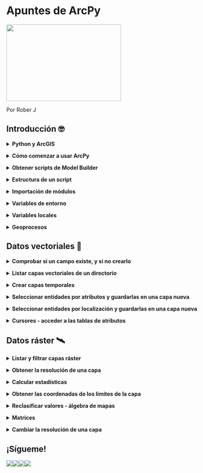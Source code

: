 # Apuntes de ArcPy 
<img src="https://programapa.files.wordpress.com/2021/03/arcpy.png" width="300" height="200" text-align: center>
<p>Por Rober J</p>
<h2><strong>Introducción 🤓</strong></h2>
<details>
  <summary><strong>Python y ArcGIS</strong></summary><br>
  Python es un lenguaje de programación que puede usarse junto a los Sistemas de Información Geográfica (SIG) para ampliar sus funcionalidades mediante la automatización de geoprocesos, gestión avanzada de los datos y creación de nuevas herramientas (entre otras cosas), convirtiéndose en uno de los lenguajes favoritos para hacer toda clase de virguerías con la información geoespacial y no por casualidad: su facilidad de uso (relativa) y flexibilidad lo hace muy atractivo para usarlo en múltiples plataformas por usuarios no muy familiarizados con la programación informática.
Cada SIG cuenta con su propia librería de Python que permite acceder a los geoprocesos de dicho SIG. En este caso, ArcPy es la librería que da acceso a las funciones de ArcGIS en un entorno Python, dándonos acceso a las cajas de herramientas de geoprocesamiento estándar y a la posibilidad de usar otros módulos (siempre que tengamos licencia para usarlos)
¿Qué es lo que cambia? Parece contraintuitivo sustituir un amigable cuadro de texto por un churro de texto, pero gracias a ello accedemos a una herramienta mucho más flexible, ya que dentro de un script (un pequeño código) podemos diseñar qué se ejecuta, cuándo se ejecuta y con qué parámetros, encadenando unos procesos con otros y obteniendo resultados a nuestra medida.
  
  
  ![arcpy_clip](https://user-images.githubusercontent.com/81579458/142191380-5a3f7ba3-8a54-49af-81f6-3be5ba406011.png)
  Por ejemplo, ese ‘output’ que hemos especificado en la función arcpy.Clip podemos meterlo a continuación en otra función distinta, o en varias, y esos resultados pasarlos por otro geoproceso y así sucesivamente.
  
<br></details> 
<details>
  <summary><strong>Cómo comenzar a usar ArcPy</strong></summary><br>
  <p>Puede hacerse de varias maneras, principalmente:</p>
<p>A través de la <strong>ventana de Python incorporada en ArcMap</strong>. Es una opción rápida para ejecutar pequeños scripts sin complicarnos demasiado, pero se queda corto puesto que su funcionalidad se reduce a la de escribir código o pegarlo desde otra fuente y ejecutarlo. </p>
<p>En este caso he ejecutado el Clip de la imagen anterior, recortando la red fluvial usando el polígono de un municipio cualquiera: </p>
<figure><img src="https://programapa.files.wordpress.com/2021/03/ventana_puthon_arcmap.png?w=1024" alt="" srcset="https://programapa.files.wordpress.com/2021/03/ventana_puthon_arcmap.png?w=1024 1024w, https://programapa.files.wordpress.com/2021/03/ventana_puthon_arcmap.png?w=150 150w, https://programapa.files.wordpress.com/2021/03/ventana_puthon_arcmap.png?w=300 300w, https://programapa.files.wordpress.com/2021/03/ventana_puthon_arcmap.png?w=768 768w, https://programapa.files.wordpress.com/2021/03/ventana_puthon_arcmap.png 1045w" sizes="(max-width: 1024px) 100vw, 1024px" /></figure>
<p>Haciendo uso de un <strong>entorno de desarrollo integrado (IDE)</strong>, es decir, un software diseñado para trabajar con código y que dispone de herramientas para hacernos la vida más fácil: predicción de texto, resalte de sintaxis, documentación instantánea, cambios múltiples&#8230;</p>
<p>Existen múltiples IDEs y es cosa de cada uno escoger el que le vaya bien. Personalmente he usado Microsoft Visual Studio Code y PyCharm, y me quedo con el segundo puesto que está diseñado específicamente para Python y me ha dado menos problemas a nivel general (todos tienen sus cosillas&#8230;)</p>
<figure ><img src="https://programapa.files.wordpress.com/2021/03/image.png?w=1024" alt="" class="wp-image-5364" srcset="https://programapa.files.wordpress.com/2021/03/image.png?w=1024 1024w, https://programapa.files.wordpress.com/2021/03/image.png?w=150 150w, https://programapa.files.wordpress.com/2021/03/image.png?w=300 300w, https://programapa.files.wordpress.com/2021/03/image.png?w=768 768w, https://programapa.files.wordpress.com/2021/03/image.png 1366w" sizes="(max-width: 1024px) 100vw, 1024px" /><figcaption><em>Aspecto de PyCharm</em></figcaption></figure>
<p>En cualquier caso, deberás configurar el IDE para que tenga acceso a los módulos de ArcGIS <strong>vinculándolo con el intérprete que ArcGIS trae por defecto</strong>. <strong>El intérprete es el programa que traduce el código de Python para que el ordenador pueda ejecutarlo</strong>, y el módulo ArcPy solo funcionará si se utiliza el IDE junto a este intérprete.</p>
<p>Generalmente, ArcGIS instala Python en una carpeta llamada Python27 en la raíz del disco duro (generalmente suele ser C:\\ ) por lo que habrá que buscar en esa carpeta el archivo <strong>python.exe</strong> y seleccionarlo como intérprete.</p>
  
  
  
<br></details> 
<details>
  <summary><strong>Obtener scripts de Model Builder</strong></summary><br>
  <p>Una forma de comenzar montar un código de Python para ArcGIS es utilizar Model Builder para conceptualizar el trabajo que queremos hacer y extraer de él las funciones de geoproceso que necesitaremos. </p>
<p>En el artículo <em><a href="https://programapa.wordpress.com/2021/02/23/analisis-ubicacion-vertedero/">Análisis de ubicación de un vertedero con Model&nbsp;Builder</a> </em>comento brevemente las ventajas y limitaciones que presenta Model Builder y sus semejanzas con Python. Pues bien, podemos exportar los modelos a archivos Python (archivos con extensión .py) y abrirlos con una IDE para editarlos.</p>
<p>Siguiendo con el ejemplo del Clip, he construido el modelo en Model Builder y lo he exportado de la siguiente manera:</p>
<figure ><img src="https://programapa.files.wordpress.com/2021/03/exportar_modelo.png?w=767" alt="" class="wp-image-5369" srcset="https://programapa.files.wordpress.com/2021/03/exportar_modelo.png 767w, https://programapa.files.wordpress.com/2021/03/exportar_modelo.png?w=150 150w, https://programapa.files.wordpress.com/2021/03/exportar_modelo.png?w=300 300w" sizes="(max-width: 767px) 100vw, 767px" /></figure>
<p>A continuación lo abro en un IDE y presenta el siguiente aspecto. Como comentaba, es muy interesante porque te da una <strong>estructura básica</strong> a partir de la cual continuar desarrollando el script, pero habrá que modificarlo para que funcione:</p>
<div><pre>
# -*- coding: utf-8 -*-
# ---------------------------------------------------------------------------
# clip.py
# Created on: 2021-03-04 22:32:42.00000
#   (generated by ArcGIS/ModelBuilder)
# Description: 
# ---------------------------------------------------------------------------
# Import arcpy module
import arcpy
# Local variables:
Red_fluvial = "Red_fluvial"
seleccion = "seleccion"
output = "C:\\Users\\Roberto\\Documents\\ArcGIS\\Default.gdb\\output"
# Process: Clip
arcpy.Clip_analysis(Red_fluvial, seleccion, output, "")
</pre>
  
<br></details> 
<details>
  <summary><strong>Estructura de un script</strong></summary><br>
  <p>Del código anterior podemos diferenciar varias partes que funcionan a modo de esqueleto para un script:</p>
<ol><li>La <a rel="noreferrer noopener" href="https://programapa.wordpress.com/2021/01/23/fundamentos-de-python-1-variables-clases-funciones-y-metodos/#codificacion" target="_blank">codificación de caracteres</a> que va a usarse (utf-8)</li><li>Metadatos del archivo .py como su nombre o fecha de creación</li><li><strong>Importación del módulo arcpy</strong> (¡no olvidar!)</li><li><a rel="noreferrer noopener" href="https://programapa.wordpress.com/2021/01/23/fundamentos-de-python-1-variables-clases-funciones-y-metodos/#clases_y_variables" target="_blank">Variables</a> locales: conjunto de variables que definen los parámetros de los geoprocesos, como son las rutas de las capas de entrada (<em>Red_fluvial</em> y <em>seleccion</em>) y de salida (<em>output</em>) </li><li>Procesos: la parte del código que ejecutará las <a rel="noreferrer noopener" href="https://programapa.wordpress.com/2021/01/23/fundamentos-de-python-1-variables-clases-funciones-y-metodos/#metodos_y_funciones" target="_blank">funciones</a> de geoproceso haciendo uso de las variables que definimos en el punto anterior</li></ol>
<p>Sin embargo, esta estructura base <strong>no funcionará correctamente</strong> fuera del entorno de ArcMap porque no reconocerá las capas, por lo que tendremos que modificar las variables añadiendo una <a rel="noreferrer noopener" href="https://programapa.wordpress.com/2021/01/23/fundamentos-de-python-1-variables-clases-funciones-y-metodos/#rutas" target="_blank">ruta válida</a>. Además, aunque cambiemos la ruta, este script solo podrá ejecutarse 1 sola vez porque se generaría una capa con un nombre que ya existe, por lo que tendremos que asegurarnos de tener correctamente configurados algunos parámetros de <strong>variables de entorno</strong> como veremos a continuación.</p>
<div><figure><img src="https://programapa.files.wordpress.com/2021/03/estructura_arcpy.png?w=677" alt="" class="wp-image-5385" srcset="https://programapa.files.wordpress.com/2021/03/estructura_arcpy.png 677w, https://programapa.files.wordpress.com/2021/03/estructura_arcpy.png?w=150 150w, https://programapa.files.wordpress.com/2021/03/estructura_arcpy.png?w=300 300w" sizes="(max-width: 677px) 100vw, 677px" /></figure>
  
<br></details> 
  
<details>
  <summary><strong>Importación de módulos</strong></summary><br>
  
  <p>Antes de nada, tendremos que importar ArcPY junto al resto de módulos que vayamos a usar durante el script. Si, por ejemplo, vamos a querer que se cree automáticamente una nueva carpeta con el resultado, no se nos puede olvidar importar también el módulo os:</p>
<pre >
import arcpy, os
</pre>
<p>Importar arcpy tal como mostramos arriba da acceso a las siguientes funcionalidades (<em>fuente: <a rel="noreferrer noopener" href="https://desktop.arcgis.com/es/arcmap/10.3/analyze/python/importing-arcpy.htm" target="_blank">Esri</a></em>):</p>
<ul><li><a href="https://desktop.arcgis.com/es/arcmap/10.3/tools/analysis-toolbox/an-overview-of-the-analysis-toolbox.htm">Caja de herramientas de Análisis</a> (Analysis Tools)</li><li><a href="https://desktop.arcgis.com/es/arcmap/10.3/tools/cartography-toolbox/an-overview-of-the-cartography-toolbox.htm">Caja de herramientas Cartografía</a> (Cartography tools)</li><li><a href="https://desktop.arcgis.com/es/arcmap/10.3/tools/conversion-toolbox/an-overview-of-the-conversion-toolbox.htm">Caja de herramientas Conversión</a> (Conversion tools)</li><li><a href="https://desktop.arcgis.com/es/arcmap/10.3/tools/data-management-toolbox/an-overview-of-the-data-management-toolbox.htm">Caja de herramientas Administración de datos</a> (Data Management Tools)</li><li><a href="https://desktop.arcgis.com/es/arcmap/10.3/tools/editing-toolbox/an-overview-of-the-editing-toolbox.htm">Caja de herramientas Edición</a> (Editing Tools)</li><li><a href="https://desktop.arcgis.com/es/arcmap/10.3/tools/geocoding-toolbox/an-overview-of-the-geocoding-toolbox.htm">Caja de herramientas Geocodificación</a> (Geocoding Tools)</li><li><a href="https://desktop.arcgis.com/es/arcmap/10.3/tools/linear-ref-toolbox/an-overview-of-the-linear-referencing-toolbox.htm">Caja de herramientas Referencia lineal</a> (Linear Referencing Tools)</li><li><a href="https://desktop.arcgis.com/es/arcmap/10.3/tools/multidimension-toolbox/an-overview-of-the-multidimension-toolbox.htm">Caja de herramientas de Multidimensión</a> (Multidimension Tools)</li><li><a href="https://desktop.arcgis.com/es/arcmap/10.3/tools/spatial-statistics-toolbox/an-overview-of-the-spatial-statistics-toolbox.htm">Caja de herramientas Estadística espacial</a> (Spatial Statistics Analyst)</li></ul>
<p>Sin embargo, existen <strong>otros módulos</strong> que deben importarse a parte para acceder a más funciones de ArcGIS:</p>
<ul><li><a rel="noreferrer noopener" href="https://desktop.arcgis.com/es/arcmap/10.3/analyze/arcpy-data-access/what-is-the-data-access-module-.htm" target="_blank">arcpy.da</a> &#8211; módulo de acceso de datos</li><li><a rel="noreferrer noopener" href="https://desktop.arcgis.com/es/arcmap/10.3/analyze/arcpy-mapping/introduction-to-arcpy-mapping.htm" target="_blank">arcpy.mapping</a> &#8211; módulo de representación cartográfica</li><li><a rel="noreferrer noopener" href="https://desktop.arcgis.com/es/arcmap/10.3/analyze/arcpy-spatial-analyst/what-is-the-spatial-analyst-module.htm" target="_blank">arcpy.sa</a> &#8211; módulo del Spatial Analyst</li><li><a rel="noreferrer noopener" href="https://desktop.arcgis.com/es/arcmap/10.3/analyze/arcpy-network-analyst/what-is-network-analyst-module.htm" target="_blank">arcpy.na</a> &#8211; módulo del Network Analyst </li><li><a rel="noreferrer noopener" href="https://desktop.arcgis.com/es/arcmap/latest/extensions/geostatistical-analyst/what-is-arcgis-geostatistical-analyst-.htm" target="_blank">arcpy.ga</a> &#8211; módulo del Geostatistical Analyst</li></ul>
<p>Para llevar a cabo las operaciones con geodatos vectoriales que presento a continuación se deben importar los siguientes módulos y definir las siguientes variables de entorno:</p>
<pre># Modulos
import arcpy
from arcpy import env
# Entorno
ruta = 'C:\\...'
env.workspace = ruta
env.overwriteOutput = True</pre>
<p>Para llevar a cabo las operaciones con datos ráster que presento a continuación se deben importar los siguientes módulos y definir las siguientes variables de entorno:</p>
<pre ># Modulos
import arcpy
from arcpy import env
from arcpy.sa import *
# Entorno
ruta = 'C:\\...'
env.workspace = ruta
env.overwriteOutput = True
arcpy.CheckOutExtension("Spatial")</pre>
  
  
<br></details>
<details>
  <summary><strong>Variables de entorno</strong></summary><br>
  <p>Las variables de entorno o <em>environments</em> son unos parámetros o funciones que conviene definir al comienzo del script (justo tras la importación de módulos) para que los geoprocesos funcionen de una u otra manera. Son, por así decirlo, &#8216;las reglas&#8217; que regirán el script.</p>
<p>Estas variables se encuentran dentro de la clase <em>env</em> de ArcPy. Son bastante numerosas y <a rel="noreferrer noopener" href="https://desktop.arcgis.com/es/arcmap/10.3/analyze/arcpy-classes/env.htm" target="_blank">podéis encontrarlas todas aquí</a>, pero los más básicos serían:</p>
<ul><li><strong>Directorio de trabajo</strong> &#8211; la carpeta en la que se localizan los geodatos. Definirlo es útil porque nos permitirá ahorrarnos el tener que escribir rutas completas en el futuro, es decir, podremos llamar a las capas solo por su nombre y su extensión, ya sean inputs u outputs. </li><li><strong>Sobreescritura de archivos</strong> &#8211; al definirla como <em>True</em> se borrarán de forma automática las capas antiguas que tengan el mismo nombre que una capa nueva que se acabe de generar. En nuestro ejemplo del Clip, al tener este parámetro activado el segundo Clip borraría el primero ya que el output en este caso tiene siempre el mismo nombre.</li><li><strong>Sistema de proyección</strong> &#8211; establecer el SRC de nuestro marco de datos. Al igual que en ArcMap, se proyectarán las capas &#8216;al vuelo&#8217; usando el SRC de la primera capa leída por nuestro script.</li><li><strong>Activación de extensiones</strong> &#8211; muchos geoprocesos como los del módulo Spatial Analyst se encuentran bajo licencia, por lo que deben activarse del mismo modo que hacemos en ArcMap &#8211; Customize &#8211; Extensions&#8230;</li></ul>
<pre >
# Definir el directorio de trabajo
arcpy.env.workspace = 'ruta'
# Activar la sobreescritura de archivos
arcpy.env.overwriteOutput = True
# Establecer el SRC al ETRS89 UTM Zona 30 Norte
arcpy.env.cartographicCoordinateSystem = "Coordinate Systems\Projected Coordinate Systems\UTM\Europe\ETRS 1989 UTM Zone 30N.prj"
# Activar la extensión Spatial Analyst
arcpy.CheckOutExtension('spatial') 
</pre>
<p>Entre otros entornos están el de establecer un SRC para las capas de salida, la resolución de las nuevas capas ráster, crear pirámides o el añadir las nuevas capas a la visualización.</p>
  
<br></details> 
<details>
  <summary><strong>Variables locales</strong></summary><br>
  <p>Como dijimos antes, son el conjunto de <a rel="noreferrer noopener" href="https://programapa.wordpress.com/2021/01/23/fundamentos-de-python-1-variables-clases-funciones-y-metodos/#clases_y_variables" target="_blank">variables</a> que usarán los geoprocesos para llevarse a cabo.  Suelen ser variables locales:</p>
<ul><li>Las rutas de las capas de entrada</li><li>Las rutas de las capas de salida</li><li>Filtros de archivos</li><li>Cálculos de valores </li><li>Expresiones <a href="https://programapa.wordpress.com/2021/02/01/fundamentos-de-sql-y-postgre/" target="_blank" rel="noreferrer noopener">SQL</a> para hacer selecciones</li><li>&#8230;</li></ul>
<p>Hay tantas variables variables locales como distintos geoprocesos que vayamos a utilizar y parámetros de éstos tengamos que introducir. Para la definición de estas variables, es habitual usar <a rel="noreferrer noopener" href="https://programapa.wordpress.com/2021/01/23/fundamentos-de-python-1-variables-clases-funciones-y-metodos/#inputs" target="_blank">inputs</a> para que sea el usuario el que las defina sobre la marcha. </p>
  
<br></details> 
<details>
  <summary><strong>Geoprocesos</strong></summary><br>
  <p>Es al final del script cuando deberíamos colocar los geoprocesos, puesto que éstos harán uso de las variables que hemos definido previamente.</p>
<p>La sintaxis de todos estos procesos se encuentran en la documentación oficial de Esri a la que podéis acceder a través de los enlaces del apartado Importación de módulos.</p>
<p>Algunas de las funciones de geoproceso más básicas de ArcPy son:</p>
<pre >
## Crear una capa temporal a partir de una capa existente
arcpy.MakeFeatureLayer_management('capa_entrada', 'lyr')
## Seleccionar entidades según sus atributos
arcpy.SelectLayerByAttribute_management('lyr', 'TIPO_SELECCION', 'expresión SQL')
## Copiar entidades a una nueva capa
arcpy.CopyFeatures_management('lyr', 'nueva_capa')
## CLIP
arcpy.Clip_analysis('capa_entrada', 'capa_clip', 'capa_salida', ' ')
## BUFFER 
arcpy.Buffer_analysis('capa_entrada', 'capa_salida', 'distancia', 'FULL', 'ROUND', 'NONE', ' ', 'PLANAR')
## CALCULATE STATISTICS (raster)
arcpy.CalculateStatistics_management('capa_entrada')
## RESAMPLE (modificar resolución)
arcpy.Resample_management('capa_entrada', 'capa_salida', 'nueva_resolución', 'MÉTODO')
</pre>
  
<br></details> 
<h2><strong>Datos vectoriales 📐</strong></h2>
<details>
  <summary><strong>Comprobar si un campo existe, y si no crearlo</strong></summary><br>
    
  <p>Para ello hay que usar la <strong>función<em> arcpy.ListFields()</em> para obtener una lista con objetos de tipo campo </strong>correspondientes a los campos de la tabla de atributos de una capa y comprobar su existencia. Si no existe, usar la función <em>arcpy.AddField_management()</em> para agregar el campo</p>
<pre >nuevo_campo = 'nombre_campo' 
capa = 'nombre_capa.shp'
listaCampos = arcpy.ListFields(capa)
existencia = 0
for campo in listaCampos:
    if campo.name == nuevo_campo:
        existencia = 1
if existencia == 1:
    print('El campo ' + nuevo_campo + ' ya existe')
else:
    arcpy.AddField_management(capa,nuevo_campo,tipo...)
    print('El campo ' + nuevo_campo + ' ha sido creado')   </pre>
    
<br></details>
<details>
  <summary><strong>Listar capas vectoriales de un directorio</strong></summary><br>
    
<p>La función ListFeatureClasses crea listas con los nombres de las capas junto a su extensión que se encuentran en el directorio de trabajo definido en las variables de entorno. Además, permite filtrarlas por nombre y tipo:</p>
<pre ># Listar todas las capas vectoriales
arcpy.ListFeatureClasses()
# Listar solo las capas de puntos
arcpy.ListFeatureClasses(,'Point')
# Listar solo las capas de líneas
arcpy.ListFeatureClasses(,'Line')
# Listar solo las capas de polígonos
arcpy.ListFeatureClasses(,'Polygon')
# Listar solo las capas cuyo nombre empiece por 'Col'
arcpy.ListFeatureClasses('Col*')
# Listar solo las capas cuyo nombre termine por por 'egios'
arcpy.ListFeatureClasses('*egios')
# Listar solo las capas cuyo nombre coincida con 'Colegios'
arcpy.ListFeatureClasses('Colegios')
# Listar solo las capas cuyo nombre coincida con 'Colegios' y sean de tipo poligonal
arcpy.ListFeatureClasses('Colegios', 'Polygon')</pre>
    
<br></details>
<details>
  <summary><strong>Crear capas temporales</strong></summary><br>
    
    
<p>Las capas temporales o capas layer que solo existen mientras se ejecuta el script y nos permiten hacer selecciones y otras operaciones sin modificar la capa original. El primer argumento es para la capa que vamos a 'duplicar' y el segundo para darle el nombre con el que se identificará durante el script:</p>
<pre >arcpy.MakeFeatureLayer_management("capa_entrada.shp", "capa_lyr") </pre>
<p>No es necesario indicar la extensión de la capa temporal. </p>
    
<br></details>
<details>
  <summary><strong>Seleccionar entidades por atributos y guardarlas en una capa nueva</strong></summary><br>
    
  <p>El siguiente código crea una nueva selección con los árboles que miden más de 15 metros y los guarda en un archivo nuevo.</p>
<pre >arcpy.MakeFeatureLayer_management("arboles.shp", "arboles_lyr") 
arcpy.SelectLayerByAttribute_management('arboles_lyr', "NEW_SELECTION", '"ALTURA" > 15')
arcpy.CopyFeatures_management('arboles_lyr', 'arboles_15m.shp'')</pre>
<p>En la documentación de Esri tenéis más detalles sobre la función <em><a rel="noreferrer noopener" href="https://pro.arcgis.com/es/pro-app/latest/tool-reference/data-management/select-layer-by-attribute.htm" target="_blank">SelectLayerByAttribute</a></em>  </p>
    
<br></details>
<details>
  <summary><strong>Seleccionar entidades por localización y guardarlas en una capa nueva</strong></summary><br>
    
  <p>También se pueden hacer selecciones espaciales basadas en las distintas <a href="https://programapa.wordpress.com/2020/11/13/relaciones-espaciales/">relaciones espaciales</a> entre entidades geográficas. En el siguiente ejemplo se seleccionan aquellos árboles que se encuentren <strong>dentro</strong> de una determinada parcela guardada como capa individual:</p>
<pre >arcpy.MakeFeatureLayer_management('arboles.shp', 'arboles_lyr') 
SelectLayerByLocation('arboles_lyr', 'WITHIN', 'parcela.shp', 'NEW_SELECTION')
arcpy.CopyFeatures_management('arboles_lyr', 'arboles_parcela.shp'')</pre>
<p> En la documentación de Esri tenéis más detalles sobre la función <em><a rel="noreferrer noopener" href="https://desktop.arcgis.com/es/arcmap/latest/tools/data-management-toolbox/select-layer-by-location.htm" target="_blank">SelectLayerByLocation</a></em> </p>
    
    
<br></details>
<details>
  <summary><strong>Cursores - acceder a las tablas de atributos</strong></summary><br>
    
  <p>Los cursores crean listas con objetos de tipo fila. Cada uno de estos objetos nos permite acceder a los valores de los distintos campos que contiene una fila.</p>
<p>Son necesarios para acceder a los registros de las tablas de atributos de nuestras capas. Hay 3 tipos:</p>
<ul><li><em><strong>arcpy.SearchCursor()</strong></em> es el cursor de búsqueda, válido para hacer consultas sin modificar valores</li><li><em><strong>arcpy.UpdateCursor()</strong></em> es el cursor de actualización necesario para hacer cambios en los registros existentes</li><li><em><strong>arcpy.InsertCursor()</strong></em> es el cursor para insertar nuevos registros en una tabla de atributos</li></ul>
<p>A continuación tenéis ejemplos del uso de los cursores:</p>
 
<h4><strong>Imprimir todos los valores de un campo</strong></h4>
<p>Para hacer esto hay que aplicar el <strong>cursor de búsqueda</strong> <em>arcpy.SearchCursor()</em> a la capa de la queramos leer la información y guardarlo como objeto. Después habrá que llamar a este objeto para que se imprima el campo indicado dentro de un bucle:</p>
<pre >cursor = arcpy.SearchCursor('nombre_capa.shp')
for fila in cursor:
    print(fila.nombre_campo)</pre>
<h4 id="modificar-todos-los-valores-de-un-campo"><strong>Modificar todos los valores de un campo</strong></h4>
<p>Para ello hay que guardar como objeto el <strong>cursor de actualización</strong> <em>arcpy.UpdateCursor()</em> aplicado a la capa que queremos modificar. Después deberemos pasarle a este objeto un bucle for o while.</p>
<p>En este caso se usa un <strong>bucle <em>for</em></strong> para <strong>cambiar todos los valores</strong> de un campo por el número 3:</p>
<pre >cursor = arcpy.UpdateCursor('nombre_capa.shp')
for fila in cursor:
    fila.campo = 3
    cursor.updateRow(fila)</pre>
<p>También se podría usar en su lugar un <strong>bucle while</strong>. Para que este bucle itere sobre cada fila hay que indicarle que vaya moviéndose a la siguiente posición del cursor a cada paso que da con el <strong>método .next</strong>. Cuando llega al final no devuelve ningún valor y el bucle se cierra:</p>
<pre >cursor = arcpy.UpdateCursor('nombre_capa.shp')
fila = cursor.next()
while fila:
    fila.campo = 3
    cursor.updateRow(fila)
    fila = cursor.next()</pre>
<p>Al acabar de hacer cambios se deberían <strong>eliminar los objetos</strong> creados para <strong>evitar errores</strong> en el almacenamiento de los nuevos valores:</p>
<pre >del cursor
del fila</pre>
<h4><strong>Reclasificar atributos</strong></h4>
<p>Se puede, por ejemplo, cambiar solo algunos valores, como por ejemplo los que sean mayores que 7 para que pasen a ser 0:</p>
<pre >cursor = arcpy.UpdateCursor('nombre_capa.shp')
for fila in cursor:
    if fila.prueba > 7:
        fila.prueba = 0
        cursor.updateRow(fila)
    else:
        continue
del cursor</pre>
<p>Además de modificar quirúrgicamente los valores que nos interesan de un campo concreto, podemos usar este procedimiento para <strong>reclasificar todos los valores</strong> de un campo, algo muy útil cuando queremos transformar variables continuas en discretas:</p>
<pre >cursor = arcpy.UpdateCursor('estaciones_meteo.shp')
for fila in cursor:
    if fila.temperatura &lt; 10:
        fila.descripcion = 'frío'
        cursor.updateRow(fila)
    elif fila.temperatura >= 10 AND fila.temperatura &lt; 25:
        fila.descripcion = 'templado'
        cursor.updateRow(fila)
    else: 
        fila.descripcion = 'cálido'
        cursor.updaterow(fila)
del cursor</pre>
    
<br></details>
<h2><strong>Datos ráster 🛰</strong></h2>
<details>
  <summary><strong>Listar y filtrar capas ráster</strong></summary><br>
    
  <p> La función ListRasters crea listas con los nombres de las capas junto a su extensión que se encuentran en el directorio de trabajo definido en las variables de entorno. Además, permite filtrarlas por nombre y tipo: </p>
<pre ># Listar todos los rasters
arcpy.ListRasters()
# Listar solo los rasters de tipo TIFF
arcpy.ListRasters(,'tif')
# Listar solo los rasters GRID
arcpy.ListRasters(,'grid')
# Listar solo los rasters IMG
arcpy.ListRasters(,'img')
# Listar solo los rasters cuyo nombre empiece por 'Temp'
arcpy.ListRasters('Temp*')
# Listar solo las capas cuyo nombre termine por por 'maximas'
arcpy.ListRasters('*maximas')
# Listar solo las capas cuyo nombre coincida con 'Temperaturas maximas'
arcpy.ListRasters('Temperaturas maximas')
# Listar solo las capas cuyo nombre empiece por 'Temp' y sean de tipo TIFF
arcpy.ListRasters('Temp*', 'TIFF')</pre>
    
<br></details>
<details>
  <summary><strong>Obtener la resolución de una capa</strong></summary><br>
    
<p>Las unidades del valor devuelto variarán en función de la proyección de la capa (grados, metros...)</p>
<pre >capa_raster = Raster('MDT.tif')
resolucion = capa_raster.meanCellWidth</pre>
    
    
<br></details>
<details>
  <summary><strong>Calcular estadísticas</strong></summary><br>
   
  <p>Este geoproceso habilita a las capas ráster para aplicar posteriormente algunas herramientas de ArcPy y evitar el error 001100: <em>Failed because no statistics is available</em> </p>
<pre >arcpy.CalculateStatistics_management(capa_raster)</pre>
    
    
<br></details>
<details>
  <summary><strong>Obtener las coordenadas de los límites de la capa</strong></summary><br>
   
  <p>Con la función <strong>Point</strong> se puede obtener un <a rel="noreferrer noopener" href="https://desktop.arcgis.com/es/arcmap/10.3/analyze/arcpy-classes/point.htm" target="_blank">objeto de tipo punto</a> con los valores devueltos por los <strong>métodos .extent</strong>:</p>
<pre >capa_raster = Raster('MDT.tif')
limites = 'XMIN = {0}, XMAX = {1}, YMIN = {2}, YMAX = {3}'.format(capa.extent.XMin,capa.extent.XMax,capa.extent.YMin,capa.extent.YMax)
print(limites)</pre>
  
<p>Este código devolverá algo así: </p>
<p>XMIN = 569301.0, XMAX = 810701.0, YMIN = 4413136.0, YMAX = 4755136.0</p>
    
<br></details>
<details>
  <summary><strong>Reclasificar valores - álgebra de mapas</strong></summary><br>
    
  <p>Para <strong>realizar operaciones sobre los pixeles</strong> de un ráster se debe usar la <strong>función Raster()</strong> sobre la imagen que se quiere reclasificar y a continuación utilizar los<strong> operadores</strong> de Python para modificar los valores. </p>
<p>Hay que recordar que las reclasificaciones <strong>se guardan</strong> como variables que deben ser almacenadas en archivos nuevos usando el <strong>método .save()</strong></p>
<p>En el siguiente ejemplo se <strong>reclasifica</strong> un mapa de radiación solar generando una nueva imagen en la que los valores superiores a los 5 kWh/m2 pasen a tener valor 1 y el resto 0:</p>
<pre >reclasificacion = Raster('radiacion.tif') > 5
reclasificacion.save('radiacion_reclas.tif')</pre>
<p>También se pueden <strong>reconvertir las unidades</strong>, convirtiendo los kWh en megajulios multiplicando los valores por 3.6:</p>
<pre >conversion = Raster('radiacion.tif') * 3.6
conversion.save('radiacion_mjulios.tif')</pre>
<p>Además, se pueden <strong>usar varios operadores</strong> combinando consultas separadas por paréntesis. En el siguiente ejemplo se van a reclasificar los valores de un mapa de orientaciones para que los valores entre el noreste y el sureste (entre 45º y 135º) cambien a valor 1 y el resto sean 0:</p>
<pre >orientacion_este = (Raster('aspect.tif') > 45) &amp; (Raster('aspect.tif') &lt; 135)
orientacion_este.save('aspect_este.tif')</pre>
<p>Incluso se pueden <strong>combinar los datos de varias capas ráster</strong> para combinar variables distintas. Con este código pasarían a valer 1 los píxeles de un MDT que se encuentran entre los 300 y los 500 metros de altitud y que además se encuentren en una pendiente superior a los 5º tomada de otra capa ráster:</p>
<pre >altitud_pendientes = (Raster('MDT.tif') > 300) &amp; (Raster('MDT.tif') &lt; 500 &amp; (Raster('slope.tif') > 5)
altitud_pendientes.save('reclasificacion.tif')</pre>
<p>🗺 Nota: si se usan capas distintas éstas deben encontrarse en el mismo SRC, o si no los píxeles no coincidirán</p>  
    
<br></details>
<details>
  <summary><strong>Matrices</strong></summary><br>
    
  <p>Operar con matrices reduce el tiempo de procesado de las operaciones sobre capas ráster. Consiste en convertir la información del ráster, que es en sí una matriz de valores, en una matriz o 'tabla' con la que poder operar usando el <a rel="noreferrer noopener" href="https://numpy.org/doc/stable/user/index.html" target="_blank">módulo <strong>NumPy</strong></a> de Python (activado por defecto).</p>
<figure ><img src="https://programapa.files.wordpress.com/2021/03/image-1.png?w=273" alt="" class="wp-image-5498"/><figcaption><em><a href="https://docs.qgis.org/2.14/es/docs/gentle_gis_introduction/raster_data.html" target="_blank" rel="noreferrer noopener"></a></em></figcaption></figure>
Fuente: docs.qgis
<p>Para convertir una capa ráster en una matriz de <strong>NumPy</strong>, ArcPy posee la función <em>arcpy.RasterToNumPyArray()</em>. En el siguiente ejemplo se lleva a cabo dicha conversión especificando que los valores nulos del ráster tengan valor 0:</p>
<pre >capa_raster = raster('MDT.tif')
raster_matriz = arcpy.RasterToNumPyArray(capa_raster,nodata_to_value=0)</pre>
<p>Una vez hecho esto, podremos usar el objeto o variable raster_matriz que hemos creado para <strong>aplicarle los métodos</strong> propios del módulo <strong>NumPy</strong>. Tenéis a continuación ejemplos de operaciones usando algunos de estos métodos:</p>
<pre ># Sumar todos los valores de lo píxeles
raster_matriz.sum()
# Extraer el valor mínimo
raster_matriz.min()
# Extraer el valor máximo
raster_matriz.max()</pre>
    
<br></details>
<details>
  <summary><strong>Cambiar la resolución de una capa</strong></summary><br>
    
  <p>El siguiente código comprueba si el tamaño del píxel de una capa ráster supera un umbral que hayamos establecido. En tal caso, se creará una nueva imagen con la resolución establecida en dicho umbral:</p>
<pre >capa_raster = Raster('nombre_archivo.extensión')
umbral = X
resolucion = capa_raster.meanCellWidth
print('La resolución del ráster es ' + str(resolucion))
if resolucion > umbral:
      print('La resolución es demasiado baja. Aumentando la resolución a' + str(umbral) + ' metros' )
      arcpy.Resample_management(capa_raster,  'nombre_salida_' + str(umbral) + '.extensión', umbral, 'NEAREST')
      nuevo_raster = Raster('nombre_salida_' + str(umbral) + '.extensión')
else:
      print('Resolución óptima')</pre>
<p>En la documentación de Esri tenéis más detalles sobre la función <em><a href="https://pro.arcgis.com/es/pro-app/latest/tool-reference/data-management/resample.htm" target="_blank" rel="noreferrer noopener">Resample_management</a></em></p>
    
<br></details>
  
## ¡Sígueme!
[![](https://img.shields.io/badge/@progra_mapa-white?style=for-the-badge&labelColor=blue&logo=Twitter&logoColor=white)](https://twitter.com/progra_mapa)[![](https://img.shields.io/badge/PrograMapa-grey?style=for-the-badge&logo=wordpress)](https://programapa.wordpress.com)[![](https://img.shields.io/badge/Roberto-blue?style=for-the-badge&logo=linkedin)](https://linkedin.com/in/robertojl)[![](https://img.shields.io/badge/@progra_mapa-white?style=for-the-badge&logo=instagram)](https://instagram.com/progra_mapa)
